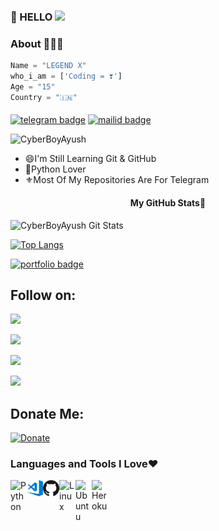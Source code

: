### 🙏 HELLO <img src="https://github.com/legendx22/LEGENDX/blob/master/gifs/Hi.gif" width="30px"></h2>

### About 🙋🏻‍♂️
```python
Name = "LEGEND X"
who_i_am = ['Coding = ❣️']
Age = "15"
Country = "🇮🇳"
```
#### 
[![telegram badge](https://img.shields.io/badge/@LEGENDX22-30302f?style=for-the-badge&logo=telegram)](https://t.me/legendx22)
[![mailid badge](https://img.shields.io/badge/LEGENDX-30302f?style=for-the-badge&logo=gmail)](mailto:contact@cyberboyayush.in)
<p align="left"> <img src="https://komarev.com/ghpvc/?username=CyberBoyAyush&label=Profile%20Views&color=orange&style=flat-square" alt="CyberBoyAyush" /> </p>

- 😄I'm Still Learning Git & GitHub
- 🥰Python Lover
- ⚜️Most Of My Repositories Are For Telegram

<h4 align="center"><b>My GitHub Stats💛</b></h4>

![CyberBoyAyush Git Stats](https://github-readme-stats.vercel.app/api?username=CyberBoyAyush&include_all_commits=true&count_private=true&theme=highcontrast)

[![Top Langs](https://github-readme-stats.vercel.app/api/top-langs/?username=CyberBoyAyush&layout=compact&theme=radical)](https://github.com/CyberBoyAyush)

[![portfolio badge](https://img.shields.io/badge/Check_out_my-portfolio-rblue?style=for-the-badge&logo=git&logoColor=white)](https://cyberboyayush.in)


## Follow on:
<p align="left">
<a href="https://telegram.me/AyushBots"><img src="https://img.shields.io/badge/Join%20Our%20Channel-Ayush%20Bots-darkblue?style=for-the-badge&logo=telegram"></a>
</p>
<p align="left">
<a href="https://github.com/CyberBoyAyush"><img src="https://img.shields.io/badge/GitHub-Follow%20on%20GitHub-inactive.svg?style=for-the-badge&logo=github"></a>
</p>
<p align="left">
<a href="https://twitter.com/CyberBoyAyush"><img src="https://img.shields.io/badge/Twitter-Follow%20on%20Twitter-informational.svg?style=for-the-badge&logo=twitter"></a>
</p>
<p align="left">
<a href="https://instagram.com/CyberBoyAyush"><img src="https://img.shields.io/badge/Instagram-CyberBoyAyush-magenta?style=for-the-badge&logo=instagram"></a>
</p>

## Donate Me:
[![Donate](https://img.shields.io/badge/Donate%20Us-UPI-orange?style=for-the-badge)](https://upayi.me/ayushsharma.fam@idfcbank)

### Languages and Tools I Love❤️
[<img align="left" alt="Python" width="26px" src="https://upload.wikimedia.org/wikipedia/commons/thumb/c/c3/Python-logo-notext.svg/600px-Python-logo-notext.svg.png" />](https://python.org/)
[<img align="left" alt="Visual Studio Code" width="26px" src="https://raw.githubusercontent.com/github/explore/80688e429a7d4ef2fca1e82350fe8e3517d3494d/topics/visual-studio-code/visual-studio-code.png" />](https://code.visualstudio.com/)
[<img align="left" alt="GitHub" width="26px" src="https://raw.githubusercontent.com/github/explore/78df643247d429f6cc873026c0622819ad797942/topics/github/github.png" />](https://git-scm.com/)
[<img align="left" alt="Linux" width="26px" src="https://www.freepnglogos.com/uploads/linux-png/difference-between-linux-and-window-operating-system-3.png" />](https://www.linux.org/)
[<img align="left" alt="Ubuntu" width="26px" src="https://assets.ubuntu.com/v1/29985a98-ubuntu-logo32.png" />](https://www.ubuntu.com)
[<img align="left" alt="Heroku" width="26px" src="https://www.nicepng.com/png/full/223-2233246_heroku-logo-salesforce-heroku.png" />](https://heroku.com/)

<br />
<br />
